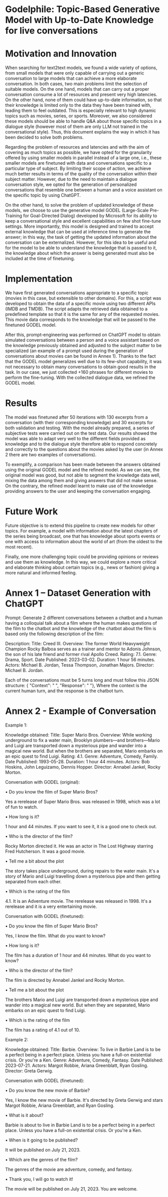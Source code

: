 # Godelphile: Topic-Based Generative Model with Up-to-Date Knowledge for live conversations

# Motivation and Innovation
When searching for text2text models, we found a wide variety of options, from small models that were only capable of carrying out a generic conversation to large models that can achieve a more elaborate conversation. In both cases, two main problems limit the selection of suitable models. On the one hand, models that can carry out a proper conversation consume a lot of resources and present very high latencies. On the other hand, none of them could have up-to-date information, so that their knowledge is limited only to the data they have been trained with, leading them to feel outdated. This is especially relevant to high dynamic topics such as movies, series, or sports. Moreover, we also considered these models should be able to handle Q&A about those specific topics in a dialogue style (however most of them are only LLM not trained in the conversational style). Thus, this document explains the way in which it has been decided to solve both problems. 

Regarding the problem of resources and latencies and with the aim of covering as much topics as possible, we have opted for the granularity offered by using smaller models in parallel instead of a large one, i.e., these smaller models are finetuned with data and conversations specific to a particular type of subject. By limiting their scope of action, we achieve much better results in terms of the quality of the conversation within their subject matter. However, due to the need to maintain a dialogue conversation style, we opted for the generation of personalized conversations that resemble one between a human and a voice assistant on the specific topic by using ChatGPT.

On the other hand, to solve the problem of updated knowledge of these models, we choose to use the generative model GODEL (Large-Scale Pre-Training for Goal-Directed Dialog) developed by Microsoft for its ability to keep a conversational style and excellent capabilities on few shot fine-tune settings. More importantly, this model is designed and trained to accept external knowledge that can be used at inference time to generate the answer; in this way, the task of getting the updated information about the conversation can be externalized. However, for this idea to be useful and for the model to be able to understand the knowledge that is passed to it, the knowledge about which the answer is being generated must also be included at the time of finetuning.

# Implementation
We have first generated conversations appropriate to a specific topic (movies in this case, but extensible to other domains). For this, a script was developed to obtain the data of a specific movie using two different APIs (IMDB and TMDB). The script adapts the retrieved data obtained to a predefined template so that it is the same for any of the requested movies. This movie data corresponds to the knowledge that will be passed to the finetuned GODEL model.

After this, prompt-engineering was performed on ChatGPT model to obtain simulated conversations between a person and a voice assistant based on the knowledge previously obtained and adjusted to the subject matter to be specialized (an example of a prompt used during the generation of conversations about movies can be found in Annex 1). Thanks to the fact that the GODEL model generalizes well due to its few-shot capability, it was not necessary to obtain many conversations to obtain good results in the task. In our case, we just collected +160 phrases for different movies to perform the fine-tuning. With the collected dialogue data, we refined the GODEL model. 

# Results
The model was finetuned after 50 iterations with 130 excerpts from a conversation (with their corresponding knowledge) and 30 excerpts for both validation and testing. With the model already prepared, a series of subjective tests were carried out on the test data. Our results showed the model was able to adapt very well to the different fields provided as knowledge and to the dialogue style therefore able to respond concretely and correctly to the questions about the movies asked by the user (in Annex 2 there are two examples of conversations).

To exemplify, a comparison has been made between the answers obtained using the original GODEL model and the refined model. As we can see, the original model was good, but not able to segment the knowledge data well, mixing the data among them and giving answers that did not make sense. On the contrary, the refined model learnt to make use of the knowledge providing answers to the user and keeping the conversation engaging. 

# Future Work
Future objective is to extend this pipeline to create new models for other topics. For example, a model with information about the latest chapters of the series being broadcast, one that has knowledge about sports events or one with access to information about the world of art (from the oldest to the most recent).

Finally, one more challenging topic could be providing opinions or reviews and use them as knowledge. In this way, we could explore a more critical and elaborate thinking about certain topics (e.g., news or fashion) giving a more natural and informed feeling.

# Annex 1 – Dataset Generation with ChatGPT

Prompt:  Generate 2 different conversations between a chatbot and a human having a colloquial talk about a film where the human makes questions of the film to the chatbot and the knowledge of the chatbot about the film is based only the following description of the film:

Description:
Title: Creed III. Overview: The former World Heavyweight Champion Rocky Balboa serves as a trainer and mentor to Adonis Johnson, the son of his late friend and former rival Apollo Creed. Rating: 7.1. Genre: Drama, Sport. Date Published: 2023-03-02. Duration: 1 hour 56 minutes. Actors: Michael B. Jordan, Tessa Thompson, Jonathan Majors. Director: Michael B. Jordan.

Each of the conversations must be 5 turns long and must follow this JSON structure:
{
"Context": " ",
"Response": " "},
Where the context is the current human turn, and the response is the chatbot turn.

# Annex 2 - Example of Conversation

Example 1:

Knowledge obtained: Title: Super Mario Bros. Overview: While working underground to fix a water main, Brooklyn plumbers—and brothers—Mario and Luigi are transported down a mysterious pipe and wander into a magical new world. But when the brothers are separated, Mario embarks on an epic quest to find Luigi. Rating: 4.1. Genre: Adventure, Comedy, Family. Date Published: 1993-05-28. Duration: 1 hour 44 minutes. Actors: Bob Hoskins, John Leguizamo, Dennis Hopper. Director: Annabel Jankel, Rocky Morton.

Conversation with GODEL (original):

•	Do you know the film of Super Mario Bros?

Yes a rerelease of Super Mario Bros. was released in 1998, which was a lot of fun to watch.

•	How long is it?

1 hour and 44 minutes. If you want to see it, it is a good one to check out.

•	Who is the director of the film?

Rocky Morton directed it. He was an actor in The Lost Highway starring Fred Hutcherson. It was a good movie. 

•	Tell me a bit about the plot

The story takes place underground, during repairs to the water main. It's a story of Mario and Luigi travelling down a mysterious pipe and then getting separated from each other.

•	Which is the rating of the film

4.1. It is an Adventure movie. The rerelease was released in 1998. It's a rerelease and it is a very entertaining movie.

Conversation with GODEL (finetuned):

•	Do you know the film of Super Mario Bros?

Yes, I know the film. What do you want to know?

•	How long is it?

The film has a duration of 1 hour and 44 minutes. What do you want to know?

•	Who is the director of the film?

The film is directed by Annabel Jankel and Rocky Morton.

•	Tell me a bit about the plot

The brothers Mario and Luigi are transported down a mysterious pipe and wander into a magical new world. But when they are separated, Mario embarks on an epic quest to find Luigi.

•	Which is the rating of the film

The film has a rating of 4.1 out of 10.

Example 2:

Knowledge obtained: Title: Barbie. Overview: To live in Barbie Land is to be a perfect being in a perfect place. Unless you have a full-on existential crisis. Or you're a Ken. Genre: Adventure, Comedy, Fantasy. Date Published: 2023-07-21. Actors: Margot Robbie, Ariana Greenblatt, Ryan Gosling. Director: Greta Gerwig.

Conversation with GODEL (finetuned):

•	Do you know the new movie of Barbie?

Yes, I know the new movie of Barbie. It's directed by Greta Gerwig and stars Margot Robbie, Ariana Greenblatt, and Ryan Gosling.

•	What is it about?

Barbie is about to live in Barbie Land is to be a perfect being in a perfect place. Unless you have a full-on existential crisis. Or you're a Ken.

•	When is it going to be published?

It will be published on July 21, 2023.

•	Which are the genres of the film?

The genres of the movie are adventure, comedy, and fantasy.

•	Thank you, I will go to watch it!

The movie will be published on July 21, 2023. You are welcome.





